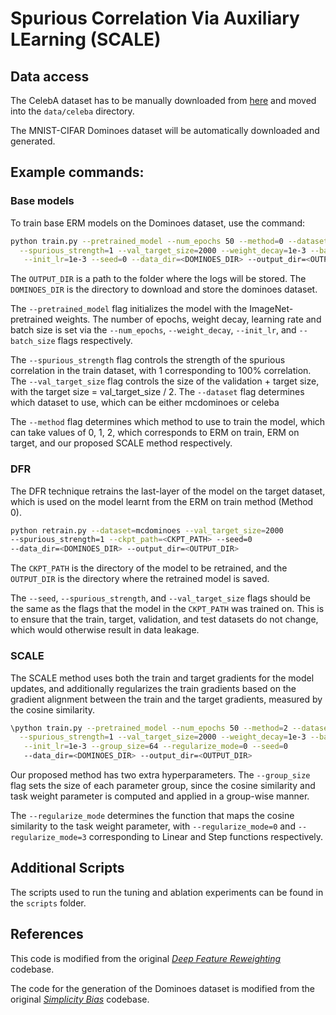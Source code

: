 # Spurious Correlation Via Auxiliary LEarning (SCALE)


## Data access
The CelebA dataset has to be manually downloaded from  [here](https://www.kaggle.com/datasets/jessicali9530/celeba-dataset) and moved into the `data/celeba` directory.

The MNIST-CIFAR Dominoes dataset will be automatically downloaded and generated.


## Example commands: 

### Base models

To train base ERM models on the Dominoes dataset, use the command:
```bash
python train.py --pretrained_model --num_epochs 50 --method=0 --dataset=mcdominoes \
  --spurious_strength=1 --val_target_size=2000 --weight_decay=1e-3 --batch_size=16 \
   --init_lr=1e-3 --seed=0 --data_dir=<DOMINOES_DIR> --output_dir=<OUTPUT_DIR>
```

The `OUTPUT_DIR` is a path to the folder where the logs will be stored.
The `DOMINOES_DIR` is the directory to download and store the dominoes dataset.

The `--pretrained_model` flag initializes the model with the 
ImageNet-pretrained weights.
The number of epochs, weight decay, learning rate and batch size is set via 
the `--num_epochs`, `--weight_decay`, `--init_lr`, and `--batch_size` flags
respectively.

The `--spurious_strength` flag controls the strength of the spurious correlation in 
the train dataset, with 1 corresponding to 100% correlation. The `--val_target_size` flag controls the size of the validation + target size, with the
target size = val_target_size / 2. The `--dataset` flag determines which dataset to use, which can be either mcdominoes or celeba

The `--method` flag determines which method to use to train the model, which can take values of
0, 1, 2, which corresponds to ERM on train, ERM on target, 
and our proposed SCALE method respectively.

### DFR

The DFR technique retrains the last-layer of the model on the target dataset, 
which is used on the model learnt from the ERM on train method (Method 0).
```bash
python retrain.py --dataset=mcdominoes --val_target_size=2000 
--spurious_strength=1 --ckpt_path=<CKPT_PATH> --seed=0 
--data_dir=<DOMINOES_DIR> --output_dir=<OUTPUT_DIR>
```
The `CKPT_PATH` is the directory of the model to be retrained, and the `OUTPUT_DIR` is the 
directory where the retrained model is saved.

The `--seed`, `--spurious_strength`, and `--val_target_size` flags should be the same as
the flags that the model in the `CKPT_PATH` was trained on. This is to ensure that the train,
target, validation, and test datasets do not change, which would otherwise result in data leakage.

### SCALE
The SCALE method uses both the train and target gradients for the model updates, and 
additionally regularizes the train gradients based on the gradient alignment between the
train and the target gradients, measured by the cosine similarity.
```bash
\python train.py --pretrained_model --num_epochs 50 --method=2 --dataset=mcdominoes \
  --spurious_strength=1 --val_target_size=2000 --weight_decay=1e-3 --batch_size=16 \
   --init_lr=1e-3 --group_size=64 --regularize_mode=0 --seed=0 
   --data_dir=<DOMINOES_DIR> --output_dir=<OUTPUT_DIR>
```
Our proposed method has two extra hyperparameters. The  `--group_size` flag sets the size of
each parameter group, since the cosine similarity and task weight parameter is 
computed and applied in a group-wise manner.

The `--regularize_mode` determines the function that maps the cosine similarity to the 
task weight parameter, with `--regularize_mode=0` and `--regularize_mode=3` corresponding to
Linear and Step functions respectively.

## Additional Scripts
The scripts used to run the tuning and ablation experiments can be found in the
`scripts` folder.

## References
This code is modified from the original [_Deep Feature Reweighting_](https://github.com/PolinaKirichenko/deep_feature_reweighting) codebase.

The code for the generation of the Dominoes dataset is modified from the original [_Simplicity Bias_](https://github.com/harshays/simplicitybiaspitfalls) codebase.
